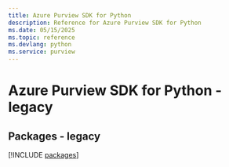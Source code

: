 ```yaml
---
title: Azure Purview SDK for Python
description: Reference for Azure Purview SDK for Python
ms.date: 05/15/2025
ms.topic: reference
ms.devlang: python
ms.service: purview
---
```

# Azure Purview SDK for Python - legacy
## Packages - legacy
[!INCLUDE [packages](purview-index.md)]